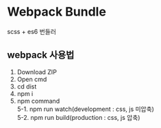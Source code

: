 # Webpack Bundle
scss + es6 번들러



## webpack 사용법
1. Download ZIP
2. Open cmd
3. cd dist
4. npm i
5. npm command<br>
5-1. npm run watch(development : css, js  미압축)<br>
5-2. npm run build(production : css, js  압축)<br>  

